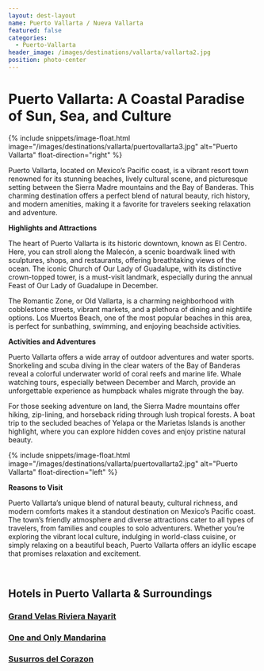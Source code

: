 ```yaml
---
layout: dest-layout
name: Puerto Vallarta / Nueva Vallarta
featured: false
categories:
  - Puerto-Vallarta
header_image: /images/destinations/vallarta/vallarta2.jpg
position: photo-center
---
```

# **Puerto Vallarta: A Coastal Paradise of Sun, Sea, and Culture**

{% include snippets/image-float.html image="/images/destinations/vallarta/puertovallarta3.jpg" alt="Puerto Vallarta" float-direction="right" %}

Puerto Vallarta, located on Mexico’s Pacific coast, is a vibrant resort town renowned for its stunning beaches, lively cultural scene, and picturesque setting between the Sierra Madre mountains and the Bay of Banderas. This charming destination offers a perfect blend of natural beauty, rich history, and modern amenities, making it a favorite for travelers seeking relaxation and adventure.

**Highlights and Attractions**

The heart of Puerto Vallarta is its historic downtown, known as El Centro. Here, you can stroll along the Malecón, a scenic boardwalk lined with sculptures, shops, and restaurants, offering breathtaking views of the ocean. The iconic Church of Our Lady of Guadalupe, with its distinctive crown-topped tower, is a must-visit landmark, especially during the annual Feast of Our Lady of Guadalupe in December.

The Romantic Zone, or Old Vallarta, is a charming neighborhood with cobblestone streets, vibrant markets, and a plethora of dining and nightlife options. Los Muertos Beach, one of the most popular beaches in this area, is perfect for sunbathing, swimming, and enjoying beachside activities.

**Activities and Adventures**

Puerto Vallarta offers a wide array of outdoor adventures and water sports. Snorkeling and scuba diving in the clear waters of the Bay of Banderas reveal a colorful underwater world of coral reefs and marine life. Whale watching tours, especially between December and March, provide an unforgettable experience as humpback whales migrate through the bay.

For those seeking adventure on land, the Sierra Madre mountains offer hiking, zip-lining, and horseback riding through lush tropical forests. A boat trip to the secluded beaches of Yelapa or the Marietas Islands is another highlight, where you can explore hidden coves and enjoy pristine natural beauty.

{% include snippets/image-float.html image="/images/destinations/vallarta/puertovallarta2.jpg" alt="Puerto Vallarta" float-direction="left" %}

**Reasons to Visit**

Puerto Vallarta’s unique blend of natural beauty, cultural richness, and modern comforts makes it a standout destination on Mexico’s Pacific coast. The town’s friendly atmosphere and diverse attractions cater to all types of travelers, from families and couples to solo adventurers. Whether you’re exploring the vibrant local culture, indulging in world-class cuisine, or simply relaxing on a beautiful beach, Puerto Vallarta offers an idyllic escape that promises relaxation and excitement.

&nbsp;  


## Hotels in Puerto Vallarta & Surroundings

<section class='grid'>
<div class="col-3_sm-4_xs-6 padded-1">
    <a href="/hotels/grandvelasnay">
        <div class="bg-image square" style="background-image:url('/images/hotels/velasnayarit/velasnayarit5.jpg')">  </div>
        <h3 class='center'>Grand Velas Riviera Nayarit</h3>        
    </a>  
</div>

<div class="col-3_sm-4_xs-6 padded-1">
    <a href="/hotels/onemandarina">
        <div class="bg-image square" style="background-image:url('/images/hotels/onemandarina/onemandarina7.jpg')">  </div>
        <h3 class='center'>One and Only Mandarina</h3>        
    </a>  
</div>

<div class="col-3_sm-4_xs-6 padded-1">
    <a href="/hotels/susurros">
        <div class="bg-image square" style="background-image:url('/images/hotels/susurros/susurros4.jpg')">  </div>
        <h3 class='center'>Susurros del Corazon</h3>        
    </a>  
</div>

</section>